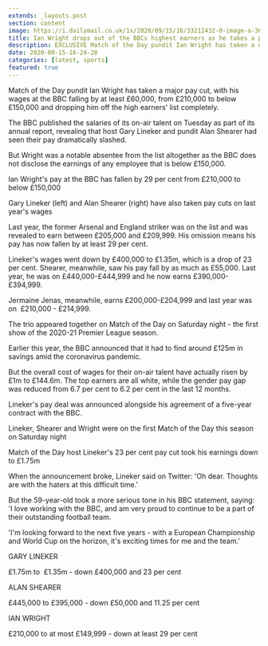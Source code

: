 ```yaml
---
extends: _layouts.post
section: content
image: https://i.dailymail.co.uk/1s/2020/09/15/16/33212432-0-image-a-36_1600182398834.jpg 
title: Ian Wright drops out of the BBCs highest earners as he takes a pay cut of at least 29 per cent 
description: EXCLUSIVE Match of the Day pundit Ian Wright has taken a major pay cut, with his BBC wages falling by at least £60,000 and dropping him off the highest earners list completely. 
date: 2020-09-15-16-24-28 
categories: [latest, sports] 
featured: true 
--- 
```

Match of the Day pundit Ian Wright has taken a major pay cut, with his wages at the BBC falling by at least £60,000, from £210,000 to below £150,000 and dropping him off the high earners' list completely.

The BBC published the salaries of its on-air talent on Tuesday as part of its annual report, revealing that host Gary Lineker and pundit Alan Shearer had seen their pay dramatically slashed.

But Wright was a notable absentee from the list altogether as the BBC does not disclose the earnings of any employee that is below £150,000.

Ian Wright's pay at the BBC has fallen by 29 per cent from £210,000 to below £150,000

Gary Lineker (left) and Alan Shearer (right) have also taken pay cuts on last year's wages

Last year, the former Arsenal and England striker was on the list and was revealed to earn between £205,000 and £209,999. His omission means his pay has now fallen by at least 29 per cent.

Lineker's wages went down by £400,000 to £1.35m, which is a drop of 23 per cent. Shearer, meanwhile, saw his pay fall by as much as £55,000. Last year, he was on £440,000-£444,999 and he now earns £390,000-£394,999.

Jermaine Jenas, meanwhile, earns £200,000-£204,999 and last year was on  £210,000 - £214,999.

The trio appeared together on Match of the Day on Saturday night - the first show of the 2020-21 Premier League season. 

Earlier this year, the BBC announced that it had to find around £125m in savings amid the coronavirus pandemic.

But the overall cost of wages for their on-air talent have actually risen by £1m to £144.6m. The top earners are all white, while the gender pay gap was reduced from 6.7 per cent to 6.2 per cent in the last 12 months.

Lineker's pay deal was announced alongside his agreement of a five-year contract with the BBC.

Lineker, Shearer and Wright were on the first Match of the Day this season on Saturday night

Match of the Day host Lineker's 23 per cent pay cut took his earnings down to £1.75m 

When the announcement broke, Lineker said on Twitter: 'Oh dear. Thoughts are with the haters at this difficult time.'

But the 59-year-old took a more serious tone in his BBC statement, saying: 'I love working with the BBC, and am very proud to continue to be a part of their outstanding football team.

'I'm looking forward to the next five years - with a European Championship and World Cup on the horizon, it's exciting times for me and the team.'

GARY LINEKER

£1.75m to  £1.35m - down £400,000 and 23 per cent

ALAN SHEARER

£445,000 to £395,000 - down £50,000 and 11.25 per cent

IAN WRIGHT

£210,000 to at most £149,999 - down at least 29 per cent  




